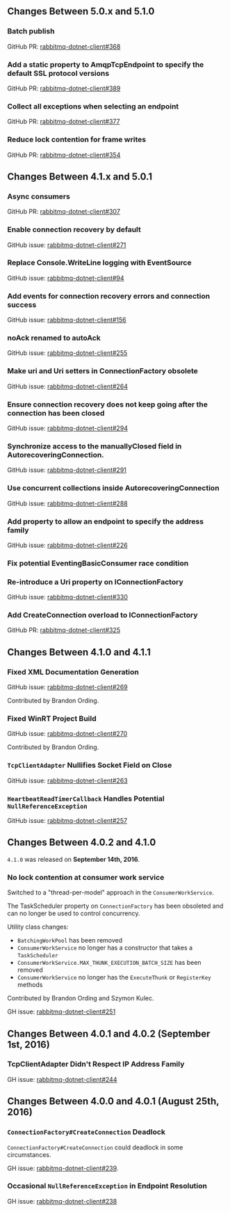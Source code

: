 ## Changes Between 5.0.x and 5.1.0

### Batch publish

GitHub PR: [rabbitmq-dotnet-client#368](https://github.com/rabbitmq/rabbitmq-dotnet-client/pull/368)

### Add a static property to AmqpTcpEndpoint to specify the default SSL protocol versions

GitHub PR: [rabbitmq-dotnet-client#389](https://github.com/rabbitmq/rabbitmq-dotnet-client/pull/389)

### Collect all exceptions when selecting an endpoint

GitHub PR: [rabbitmq-dotnet-client#377](https://github.com/rabbitmq/rabbitmq-dotnet-client/pull/377)

### Reduce lock contention for frame writes

GitHub PR: [rabbitmq-dotnet-client#354](https://github.com/rabbitmq/rabbitmq-dotnet-client/pull/354)


## Changes Between 4.1.x and 5.0.1

### Async consumers

GitHub PR: [rabbitmq-dotnet-client#307](https://github.com/rabbitmq/rabbitmq-dotnet-client/pull/307)

### Enable connection recovery by default

GitHub issue: [rabbitmq-dotnet-client#271](https://github.com/rabbitmq/rabbitmq-dotnet-client/issues/271)

### Replace Console.WriteLine logging with EventSource

GitHub issue: [rabbitmq-dotnet-client#94](https://github.com/rabbitmq/rabbitmq-dotnet-client/issues/94)

### Add events for connection recovery errors and connection success

GitHub issue: [rabbitmq-dotnet-client#156](https://github.com/rabbitmq/rabbitmq-dotnet-client/issues/156)

### noAck renamed to autoAck

GitHub issue: [rabbitmq-dotnet-client#255](https://github.com/rabbitmq/rabbitmq-dotnet-client/pull/255)

### Make uri and Uri setters in ConnectionFactory obsolete

GitHub issue: [rabbitmq-dotnet-client#264](https://github.com/rabbitmq/rabbitmq-dotnet-client/issues/264)

### Ensure connection recovery does not keep going after the connection has been closed

GitHub issue: [rabbitmq-dotnet-client#294](https://github.com/rabbitmq/rabbitmq-dotnet-client/issues/294)

### Synchronize access to the manuallyClosed field in AutorecoveringConnection.

GitHub issue: [rabbitmq-dotnet-client#291](https://github.com/rabbitmq/rabbitmq-dotnet-client/issues/291)

### Use concurrent collections inside AutorecoveringConnection

GitHub issue: [rabbitmq-dotnet-client#288](https://github.com/rabbitmq/rabbitmq-dotnet-client/issues/288)

### Add property to allow an endpoint to specify the address family

GitHub issue: [rabbitmq-dotnet-client#226](https://github.com/rabbitmq/rabbitmq-dotnet-client/issues/226)

### Fix potential EventingBasicConsumer race condition

### Re-introduce a Uri property on IConnectionFactory

GitHub issue: [rabbitmq-dotnet-client#330](https://github.com/rabbitmq/rabbitmq-dotnet-client/issues/330)

### Add CreateConnection overload to IConnectionFactory

GitHub PR: [rabbitmq-dotnet-client#325](https://github.com/rabbitmq/rabbitmq-dotnet-client/pull/325)

## Changes Between 4.1.0 and 4.1.1

### Fixed XML Documentation Generation

GitHub issue: [rabbitmq-dotnet-client#269](https://github.com/rabbitmq/rabbitmq-dotnet-client/pull/269)

Contributed by Brandon Ording.

### Fixed WinRT Project Build

GitHub issue: [rabbitmq-dotnet-client#270](https://github.com/rabbitmq/rabbitmq-dotnet-client/pull/270)

Contributed by Brandon Ording.

### `TcpClientAdapter` Nullifies Socket Field on Close

GitHub issue: [rabbitmq-dotnet-client#263](https://github.com/rabbitmq/rabbitmq-dotnet-client/issues/263)

### `HeartbeatReadTimerCallback` Handles Potential `NullReferenceException`

GitHub issue: [rabbitmq-dotnet-client#257](https://github.com/rabbitmq/rabbitmq-dotnet-client/issues/257)


## Changes Between 4.0.2 and 4.1.0

`4.1.0` was released on **September 14th, 2016**.

### No lock contention at consumer work service

Switched to a "thread-per-model" approach in the `ConsumerWorkService`.

The TaskScheduler property on `ConnectionFactory` has been obsoleted and can no
longer be used to control concurrency.

Utility class changes:

- `BatchingWorkPool` has been removed
- `ConsumerWorkService` no longer has a constructor that takes a `TaskScheduler`
- `ConsumerWorkService.MAX_THUNK_EXECUTION_BATCH_SIZE` has been removed
- `ConsumerWorkService` no longer has the `ExecuteThunk` or `RegisterKey` methods

Contributed by Brandon Ording and Szymon Kulec.

GH issue: [rabbitmq-dotnet-client#251](https://github.com/rabbitmq/rabbitmq-dotnet-client/issues/251)


## Changes Between 4.0.1 and 4.0.2 (September 1st, 2016)

### TcpClientAdapter Didn't Respect IP Address Family

GH issue: [rabbitmq-dotnet-client#244](https://github.com/rabbitmq/rabbitmq-dotnet-client/issues/244)

## Changes Between 4.0.0 and 4.0.1 (August 25th, 2016)

### `ConnectionFactory#CreateConnection` Deadlock

`ConnectionFactory#CreateConnection` could deadlock in some circumstances.

GH issue: [rabbitmq-dotnet-client#239](https://github.com/rabbitmq/rabbitmq-dotnet-client/issues/239).

### Occasional `NullReferenceException` in Endpoint Resolution

GH issue: [rabbitmq-dotnet-client#238](https://github.com/rabbitmq/rabbitmq-dotnet-client/issues/238)
